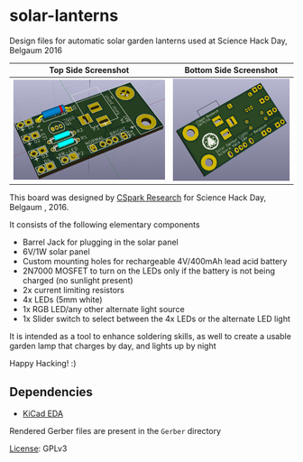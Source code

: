 # solar-lanterns
Design files for automatic solar garden lanterns used at Science Hack Day, Belgaum 2016



Top Side Screenshot |  Bottom Side Screenshot
 --------------------------- | ---------------------------------
![](./front.png)    |  ![](./back.png)


This board was designed by [CSpark Research](https://github.com/csparkresearch) for Science Hack Day, Belgaum , 2016.

It consists of the following elementary components
+ Barrel Jack for plugging in the solar panel
+ 6V/1W solar panel
+ Custom mounting holes for rechargeable 4V/400mAh lead acid battery
+ 2N7000 MOSFET to turn on the LEDs only if the battery is not being charged (no sunlight present)
+ 2x current limiting resistors
+ 4x LEDs (5mm white)
+ 1x RGB LED/any other alternate light source
+ 1x Slider switch to select between the 4x LEDs or the alternate LED light

It is intended as a tool to enhance soldering skills, as well to create a usable garden lamp that charges by day, and lights up by night

Happy Hacking! :)

## Dependencies
+ [KiCad EDA](http://kicad-pcb.org/)

Rendered Gerber files are present in the `Gerber` directory

[License](./LICENSE.txt): GPLv3
